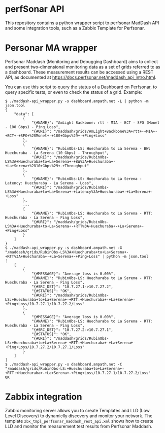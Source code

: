 perfSonar API
=============

This repository contains a python wrapper script to perfsonar MadDash API and some integration tools, such as a Zabbix Template for Perfsonar.

Personar MA wrapper
===================

Perfsonar Maddash (Monitoring and Debugging Dashboard) aims to collect and present two-dimensional monitoring data as a set of grids referred to as a dashboard. These measurement results can be accessed using a REST API, as documented at <https://docs.perfsonar.net/maddash_api_intro.html>.

You can use this script to query the status of a Dashboard on Perfsonar, to query specific tests, or even to check the status of a grid. Example:

    $ ./maddash-api_wrapper.py -s dashboard.ampath.net -L | python -m json.tool
    {
        "data": [
            {
                "{#NAME}": "AmLight Backbone: rtt - MIA - BCT - SPO (Monet - 100 Gbps) - Ping Loss",
                "{#URI}": "/maddash/grids/AmLight+Backbone%3A+rtt+-+MIA+-+BCT+-+SPO+%28Monet+-+100+Gbps%29+-+Ping+Loss"
            },
            {
                "{#NAME}": "RubinObs-LS: Huechuraba to La Serena - BW: Huechuraba - La Serena (10 Gbps) - Throughput",
                "{#URI}": "/maddash/grids/RubinObs-LS%3A+Huechuraba+to+La+Serena+-+BW%3A+Huechuraba+-+La+Serena+%2810+Gbps%29+-+Throughput"
            },
            {
                "{#NAME}": "RubinObs-LS: Huechuraba to La Serena - Latency: Huechuraba - La Serena - Loss",
                "{#URI}": "/maddash/grids/RubinObs-LS%3A+Huechuraba+to+La+Serena+-+Latency%3A+Huechuraba+-+La+Serena+-+Loss"
            },
            ...
            {
                "{#NAME}": "RubinObs-LS: Huechuraba to La Serena - RTT: Huechuraba - La Serena - Ping Loss",
                "{#URI}": "/maddash/grids/RubinObs-LS%3A+Huechuraba+to+La+Serena+-+RTT%3A+Huechuraba+-+La+Serena+-+Ping+Loss"
            }
        ]
    }
    $ ./maddash-api_wrapper.py -s dashboard.ampath.net -G "/maddash/grids/RubinObs-LS%3A+Huechuraba+to+La+Serena+-+RTT%3A+Huechuraba+-+La+Serena+-+Ping+Loss" | python -m json.tool
    [
        [
            {
                "{#MESSAGE}": "Average loss is 0.00%",
                "{#NAME}": "RubinObs-LS: Huechuraba to La Serena - RTT: Huechuraba - La Serena - Ping Loss",
                "{#SRC_DST}": "10.7.27.1->10.7.27.2",
                "{#STATUS}": "OK",
                "{#URI}": "/maddash/grids/RubinObs-LS:+Huechuraba+to+La+Serena+-+RTT:+Huechuraba+-+La+Serena+-+Ping+Loss/10.7.27.1/10.7.27.2/Loss"
            },
            {
                "{#MESSAGE}": "Average loss is 0.00%",
                "{#NAME}": "RubinObs-LS: Huechuraba to La Serena - RTT: Huechuraba - La Serena - Ping Loss",
                "{#SRC_DST}": "10.7.27.2->10.7.27.1",
                "{#STATUS}": "OK",
                "{#URI}": "/maddash/grids/RubinObs-LS:+Huechuraba+to+La+Serena+-+RTT:+Huechuraba+-+La+Serena+-+Ping+Loss/10.7.27.2/10.7.27.1/Loss"
            }
        ]
    ]
    $ ./maddash-api_wrapper.py -s dashboard.ampath.net -C "/maddash/grids/RubinObs-LS:+Huechuraba+to+La+Serena+-+RTT:+Huechuraba+-+La+Serena+-+Ping+Loss/10.7.27.1/10.7.27.2/Loss"
    OK

Zabbix integration
==================

Zabbix monitoring server allows you to create Templates and LLD (Low Level Discovery) to dynamiclly discovery and monitor your network. The template `zbx_tmpl_perfsonar_maddash_rest_api.xml` shows how to create LLD and monitor the measurement test results from Perfsonar Maddash.
